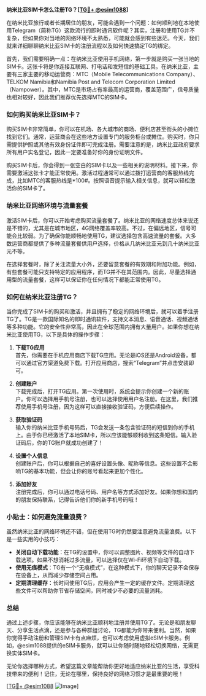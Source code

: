 **纳米比亚SIM卡怎么注册TG？[[TG💪+ @esim1088](https://t.me/s/esim1088)]**

在纳米比亚旅行或者长期居住的朋友，可能会遇到一个问题：如何顺利地在本地使用Telegram（简称TG）这款流行的即时通讯软件呢？其实，注册和使用TG并不复杂，但如果你对当地的网络环境不太熟悉，可能就会感到有些迷茫。今天，我们就来详细聊聊纳米比亚SIM卡的注册流程以及如何快速搞定TG的绑定。

首先，我们需要明确一点：在纳米比亚使用手机网络，第一步就是购买一张当地的SIM卡。这张卡将是你连接互联网、打电话和发短信的基础工具。在纳米比亚，主要有三家主要的移动运营商：MTC（Mobile Telecommunications Company）、TELKOM Namibia和Namibia Post and Telecom Corporation Limited（Nampower）。其中，MTC是市场占有率最高的运营商，覆盖范围广，信号质量也相对较好，因此我们推荐优先选择MTC的SIM卡。

### 如何购买纳米比亚SIM卡？

购买SIM卡非常简单，你可以在机场、各大城市的商场、便利店甚至街头的小摊位找到它们。通常，运营商会在这些地方设置专门的服务柜台或摊位。购买时，你只需提供护照或其他有效身份证件即可完成注册。需要注意的是，纳米比亚政府要求所有用户实名登记，因此一定要准备好你的身份证明文件。

购买SIM卡后，你会得到一张空白的SIM卡以及一些相关的说明材料。接下来，你需要激活这张卡才能正常使用。激活过程通常可以通过拨打运营商的客服热线完成，比如MTC的客服热线是*100#。按照语音提示输入相关信息，就可以轻松激活你的SIM卡了。

### 纳米比亚网络环境与流量套餐

激活SIM卡后，你可以开始考虑购买流量套餐了。纳米比亚的网络速度总体来说还是不错的，尤其是在城市地区，4G网络覆盖率较高。不过，在偏远地区，信号可能会比较弱。为了确保你能顺畅地使用TG，建议选择包含高速流量的套餐。大多数运营商都提供了多种流量套餐供用户选择，价格从几纳米比亚元到几十纳米比亚元不等。

在选择套餐时，除了关注流量大小外，还要留意套餐的有效期和附加功能。例如，有些套餐可能只支持特定的应用程序，而TG并不在其范围内。因此，尽量选择通用型的流量套餐，这样可以保证你在任何情况下都能正常使用TG。

### 如何在纳米比亚注册TG？

当你完成了SIM卡的购买和激活，并且拥有了稳定的网络环境后，就可以着手注册TG了。TG是一款国际知名的即时通讯软件，支持文本消息、语音通话、视频通话等多种功能。它的安全性非常高，因此在全球范围内拥有大量用户。如果你想在纳米比亚使用TG，以下是具体的操作步骤：

1. **下载TG应用**  
   首先，你需要在手机应用商店下载TG应用。无论是iOS还是Android设备，都可以通过官方渠道免费下载。打开应用商店，搜索“Telegram”并点击安装即可。

2. **创建账户**  
   下载完成后，打开TG应用。第一次使用时，系统会提示你创建一个新的账户。你可以选择用手机号注册，也可以选择使用用户名注册。在这里，我们推荐使用手机号注册，因为这样可以直接接收验证码，方便后续操作。

3. **获取验证码**  
   输入你的纳米比亚手机号码后，TG会发送一条包含验证码的短信到你的手机上。由于你已经激活了本地SIM卡，所以应该能够顺利收到这条短信。输入验证码后，你的TG账户就成功创建了！

4. **设置个人信息**  
   创建账户后，你可以根据自己的喜好设置头像、昵称等信息。这些设置不会影响TG的基本功能，但会让你的账号看起来更加个性化。

5. **添加好友**  
   注册完成后，你可以通过电话号码、用户名等方式添加好友。如果你想和国内的朋友保持联系，记得告诉他们你的新手机号码哦！

### 小贴士：如何避免流量浪费？

虽然纳米比亚的网络环境还不错，但在使用TG时仍然要注意避免流量浪费。以下是一些实用的小技巧：

- **关闭自动下载功能**：在TG的设置中，你可以调整图片、视频等文件的自动下载选项。如果不想消耗过多流量，可以选择仅在Wi-Fi环境下自动下载。
- **使用无痕模式**：TG有一个“无痕模式”，在这种模式下，你的聊天记录不会保存在设备上，从而减少存储空间占用。
- **定期清理缓存**：长时间使用TG后，应用会产生一定的缓存文件。定期清理这些文件可以帮助你节省存储空间，同时减少不必要的流量消耗。

### 总结

通过上述步骤，你应该能够在纳米比亚顺利地注册并使用TG了。无论是和朋友聊天、分享生活点滴，还是参与各种群组讨论，TG都能为你带来便利。当然，如果你觉得手动注册和管理SIM卡有点麻烦，也可以考虑使用虚拟eSIM卡服务。例如，@esim1088提供的eSIM卡服务，就可以让你随时随地轻松切换网络，无需更换实体SIM卡。

无论你选择哪种方式，希望这篇文章能帮助你更好地适应纳米比亚的生活，享受科技带来的便利！记住，无论在哪里，保持良好的网络习惯才是最重要的哦！

[[TG💪+ @esim1088](https://t.me/s/esim1088) ![Image](https://i.postimg.cc/4NQfJmqS/Snipaste-2025-05-13-00-14-12.png)]